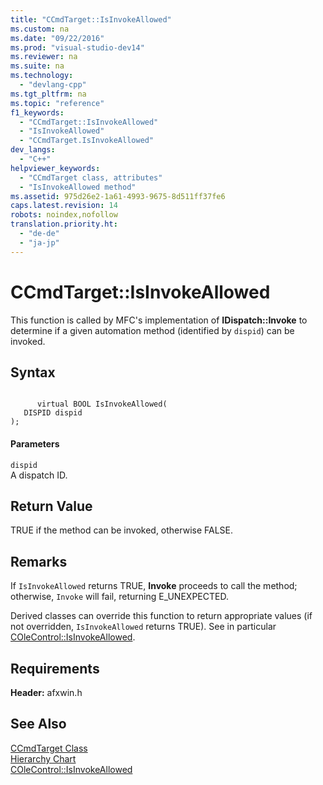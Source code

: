 ```yaml
---
title: "CCmdTarget::IsInvokeAllowed"
ms.custom: na
ms.date: "09/22/2016"
ms.prod: "visual-studio-dev14"
ms.reviewer: na
ms.suite: na
ms.technology: 
  - "devlang-cpp"
ms.tgt_pltfrm: na
ms.topic: "reference"
f1_keywords: 
  - "CCmdTarget::IsInvokeAllowed"
  - "IsInvokeAllowed"
  - "CCmdTarget.IsInvokeAllowed"
dev_langs: 
  - "C++"
helpviewer_keywords: 
  - "CCmdTarget class, attributes"
  - "IsInvokeAllowed method"
ms.assetid: 975d26e2-1a61-4993-9675-8d511ff37fe6
caps.latest.revision: 14
robots: noindex,nofollow
translation.priority.ht: 
  - "de-de"
  - "ja-jp"
---
```

# CCmdTarget::IsInvokeAllowed
This function is called by MFC's implementation of **IDispatch::Invoke** to determine if a given automation method (identified by `dispid`) can be invoked.  
  
## Syntax  
  
```  
  
      virtual BOOL IsInvokeAllowed(  
   DISPID dispid   
);  
```  
  
#### Parameters  
 `dispid`  
 A dispatch ID.  
  
## Return Value  
 TRUE if the method can be invoked, otherwise FALSE.  
  
## Remarks  
 If `IsInvokeAllowed` returns TRUE, **Invoke** proceeds to call the method; otherwise, `Invoke` will fail, returning E_UNEXPECTED.  
  
 Derived classes can override this function to return appropriate values (if not overridden, `IsInvokeAllowed` returns TRUE). See in particular [COleControl::IsInvokeAllowed](../vs140/colecontrol--isinvokeallowed.md).  
  
## Requirements  
 **Header:** afxwin.h  
  
## See Also  
 [CCmdTarget Class](../vs140/ccmdtarget-class.md)   
 [Hierarchy Chart](../vs140/hierarchy-chart.md)   
 [COleControl::IsInvokeAllowed](../vs140/colecontrol--isinvokeallowed.md)